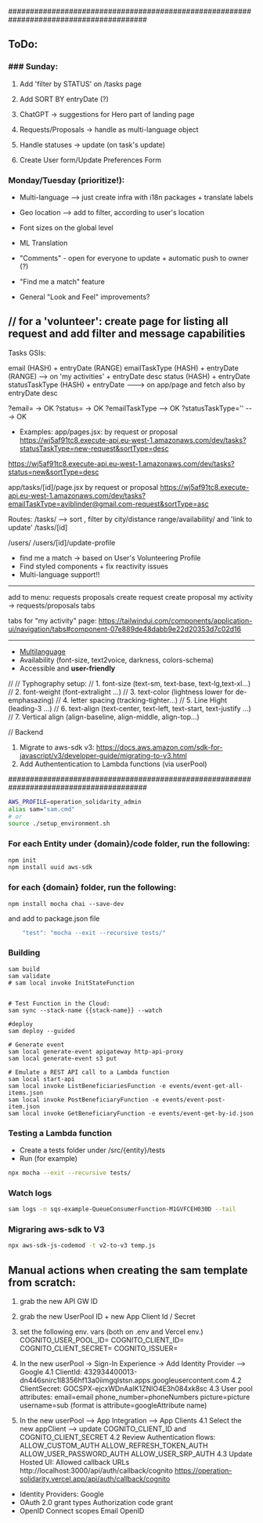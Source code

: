########################################################################################

## ToDo:

### ### Sunday:

1. Add 'filter by STATUS' on /tasks page
2. Add SORT BY entryDate (?)
3. ChatGPT -> suggestions for Hero part of landing page
4. Requests/Proposals -> handle as multi-language object
5. Handle statuses -> update (on task's update)

6. Create User form/Update Preferences Form

### Monday/Tuesday (prioritize!):

- Multi-language --> just create infra with i18n packages + translate labels
- Geo location --> add to filter, according to user's location
- Font sizes on the global level
- ML Translation
- "Comments" - open for everyone to update + automatic push to owner (?)

- "Find me a match" feature

- General "Look and Feel" improvements?

## // for a 'volunteer': create page for listing all request and add filter and message capabilities

Tasks GSIs:

email (HASH) + entryDate (RANGE)
emailTaskType (HASH) + entryDate (RANGE) --> on 'my activities' + entryDate desc
status (HASH) + entryDate
statusTaskType (HASH) + entryDate ---> on app/page and fetch also by entryDate desc

?email= -> OK
?status= -> OK
?emailTaskType --> OK
?statusTaskType='' ---> OK

- Examples:
  app/pages.jsx: by request or proposal
  https://wj5af91tc8.execute-api.eu-west-1.amazonaws.com/dev/tasks?statusTaskType=new-request&sortType=desc

https://wj5af91tc8.execute-api.eu-west-1.amazonaws.com/dev/tasks?status=new&sortType=desc

app/tasks/[id]/page.jsx by request or proposal
https://wj5af91tc8.execute-api.eu-west-1.amazonaws.com/dev/tasks?emailTaskType=aviblinder@gmail.com-request&sortType=asc

Routes:
/tasks/ --> sort , filter by city/distance range/availability/ and 'link to update'
/tasks/[id]

/users/
/users/[id]/update-profile

- find me a match -> based on User's Volunteering Profile
- Find styled components + fix reactivity issues
- Multi-language support!!

---

add to menu:
requests
proposals
create request
create proposal
my activity -> requests/proposals tabs

tabs for "my activity" page:
https://tailwindui.com/components/application-ui/navigation/tabs#component-07e889de48dabb9e22d20353d7c02d16

---

- [Multilanguage](https://phrase.com/blog/posts/nextjs-i18n/)
- Availability (font-size, text2voice, darkness, colors-schema)
- Accessible and **user-friendly**

//
// Typhography setup:
// 1. font-size (text-sm, text-base, text-lg,text-xl...)
// 2. font-weight (font-extralight ...)
// 3. text-color (lightness lower for de-emphasazing)
// 4. letter spacing (tracking-tighter...)
// 5. Line Hight (leading-3 ...)
// 6. text-align (text-center, text-left, text-start, text-justify ...)
// 7. Vertical align (align-baseline, align-middle, align-top...)

//
Backend

1. Migrate to aws-sdk v3:
   https://docs.aws.amazon.com/sdk-for-javascript/v3/developer-guide/migrating-to-v3.html
2. Add Authententication to Lambda functions (via userPool)

########################################################################################

```sh
AWS_PROFILE=operation_solidarity_admin
alias sam="sam.cmd"
# or
source ./setup_environment.sh

```

### For each Entity under {domain}/code folder, run the following:

```sh
npm init
npm install uuid aws-sdk
```

### for each {domain} folder, run the following:

```
npm install mocha chai --save-dev
```

and add to package.json file

```js
    "test": "mocha --exit --recursive tests/"
```

### Building

```
sam build
sam validate
# sam local invoke InitStateFunction


# Test Function in the Cloud:
sam sync --stack-name {{stack-name}} --watch

#deploy
sam deploy --guided

# Generate event
sam local generate-event apigateway http-api-proxy
sam local generate-event s3 put

# Emulate a REST API call to a Lambda function
sam local start-api
sam local invoke ListBeneficiariesFunction -e events/event-get-all-items.json
sam local invoke PostBeneficiaryFunction -e events/event-post-item.json
sam local invoke GetBeneficiaryFunction -e events/event-get-by-id.json

```

### Testing a Lambda function

- Create a tests folder under /src/{entity}/tests
- Run (for example)

```sh
npx mocha --exit --recursive tests/
```

### Watch logs

```sh
sam logs -n sqs-example-QueueConsumerFunction-M1GVFCEH030D --tail

```

### Migraring aws-sdk to V3

```sh
npx aws-sdk-js-codemod -t v2-to-v3 temp.js
```

## Manual actions when creating the sam template from scratch:

1. grab the new API GW ID
2. grab the new UserPool ID + new App Client Id / Secret
3. set the following env. vars (both on .env and Vercel env.)
   COGNITO_USER_POOL_ID=
   COGNITO_CLIENT_ID=
   COGNITO_CLIENT_SECRET=
   COGNITO_ISSUER=

4. In the new userPool -> Sign-In Experience -> Add Identity Provider --> Google
   4.1 ClientId: 432934400013-dn446snirc1l8356hf13a0iimgqlstsn.apps.googleusercontent.com
   4.2 ClientSecret: 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
   4.3 User pool attributes: email=email phone_number=phoneNumbers picture=picture username=sub (format is attribute=googleAttribute name)

5. In the new userPool --> App Integration --> App Clients
   4.1 Select the new appClient --> update COGNITO_CLIENT_ID and COGNITO_CLIENT_SECRET
   4.2 Review Authentication flows:
   ALLOW_CUSTOM_AUTH
   ALLOW_REFRESH_TOKEN_AUTH
   ALLOW_USER_PASSWORD_AUTH
   ALLOW_USER_SRP_AUTH
   4.3 Update Hosted UI:
   Allowed callback URLs
   http://localhost:3000/api/auth/callback/cognito
   https://operation-solidarity.vercel.app/api/auth/callback/cognito

- Identity Providers:
  Google
- OAuth 2.0 grant types
  Authorization code grant
- OpenID Connect scopes
  Email OpenID
